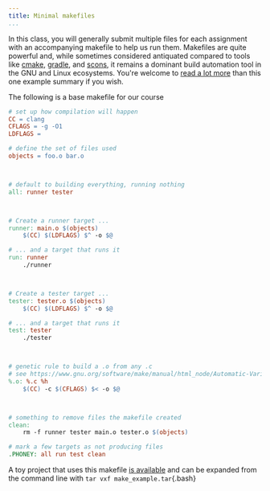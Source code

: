 ```yaml
---
title: Minimal makefiles
...
```


In this class, you will generally submit multiple files for each assignment
with an accompanying makefile to help us run them.
Makefiles are quite powerful and, while sometimes considered antiquated compared to tools like [cmake](https://cmake.org), [gradle](https://gradle.org), and [scons](https://scons.org),
it remains a dominant build automation tool in the GNU and Linux ecosystems.
You're welcome to [read a lot more](https://www.gnu.org/software/make/manual/)
than this one example summary if you wish.


The following is a base makefile for our course

````makefile
# set up how compilation will happen
CC = clang
CFLAGS = -g -O1
LDFLAGS = 

# define the set of files used
objects = foo.o bar.o



# default to building everything, running nothing
all: runner tester



# Create a runner target ...
runner: main.o $(objects)
	$(CC) $(LDFLAGS) $^ -o $@

# ... and a target that runs it
run: runner
	./runner



# Create a tester target ...
tester: tester.o $(objects)
	$(CC) $(LDFLAGS) $^ -o $@

# ... and a target that runs it
test: tester
	./tester



# genetic rule to build a .o from any .c
# see https://www.gnu.org/software/make/manual/html_node/Automatic-Variables.html
%.o: %.c %h
	$(CC) -c $(CFLAGS) $< -o $@



# something to remove files the makefile created
clean:
	rm -f runner tester main.o tester.o $(objects)

# mark a few targets as not producing files
.PHONEY: all run test clean 
````

A toy project that uses this makefile [is available](files/make_example.tar)
and can be expanded from the command line with `tar vxf make_example.tar`{.bash}

